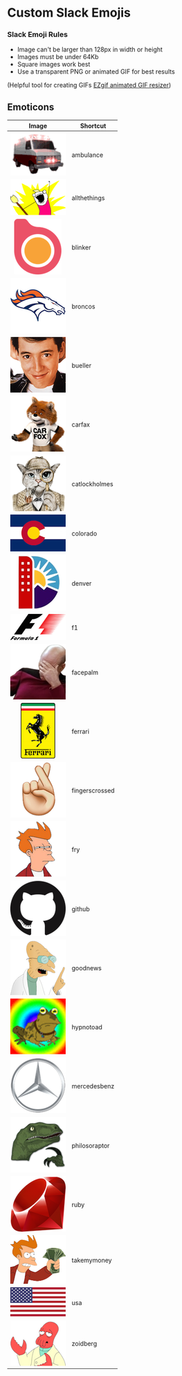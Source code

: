 # Custom Slack Emojis

### Slack Emoji Rules

* Image can't be larger than 128px in width or height
* Images must be under 64Kb
* Square images work best
* Use a transparent PNG or animated GIF for best results

(Helpful tool for creating GIFs [EZgif animated GIF resizer](http://ezgif.com/resize))

## Emoticons

| Image                                             | Shortcut        |
| :-----------------------------------------------: | --------------- |
| ![ambulance](emojis/ambulance.gif)                | ambulance       |
| ![allthethings](emojis/allthethings.png)          | allthethings    |
| ![blinker](emojis/blinker.png)                    | blinker         |
| ![broncos](emojis/broncos.png)                    | broncos         |
| ![bueller](emojis/bueller.png)                    | bueller         |
| ![carfax](emojis/carfax.png)                      | carfax          |
| ![catlockholmes](emojis/catlockholmes.png)        | catlockholmes   |
| ![colorado](emojis/colorado.png)                  | colorado        |
| ![denver](emojis/denver.png)                      | denver          |
| ![f1](emojis/f1.png)                              | f1              |
| ![facepalm](emojis/facepalm.png)                  | facepalm        |
| ![ferrari](emojis/ferrari.png)                    | ferrari         |
| ![fingerscrossed](emojis/fingerscrossed.png)      | fingerscrossed  |
| ![fry](emojis/fry.png)                            | fry             |
| ![github](emojis/github.png)                      | github          |
| ![goodnews](emojis/goodnews.png)                  | goodnews        |
| ![hypnotoad](emojis/hypnotoad.gif)                | hypnotoad       |
| ![mercedesbenz](emojis/mercedesbenz.png)          | mercedesbenz    |
| ![philosoraptor](emojis/philosoraptor.png)        | philosoraptor   |
| ![ruby](emojis/ruby.png)                          | ruby            |
| ![takemymoney](emojis/takemymoney.png)            | takemymoney     |
| ![usa](emojis/usa.png)                            | usa             |
| ![zoidberg](emojis/zoidberg.png)                  | zoidberg        |
